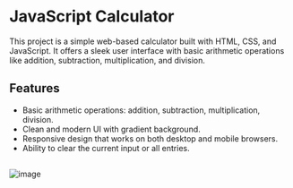 # JavaScript Calculator

This project is a simple web-based calculator built with HTML, CSS, and JavaScript. It offers a sleek user interface with basic arithmetic operations like addition, subtraction, multiplication, and division.

## Features

- Basic arithmetic operations: addition, subtraction, multiplication, division.
- Clean and modern UI with gradient background.
- Responsive design that works on both desktop and mobile browsers.
- Ability to clear the current input or all entries.

##   

![image](https://github.com/00Vlad44/JavaScript-Calculator/assets/58059698/191cbe66-71d6-496b-9837-e5ee9d8dc526)
